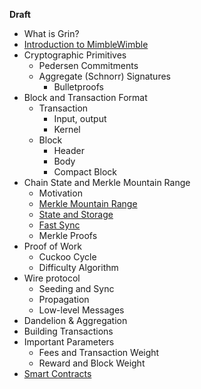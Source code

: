 **Draft**

* What is Grin?
* [Introduction to MimbleWimble](https://github.com/mimblewimble/grin/blob/master/doc/intro.md)
* Cryptographic Primitives
	* Pedersen Commitments
  * Aggregate (Schnorr) Signatures
	* Bulletproofs
* Block and Transaction Format
	* Transaction
		* Input, output
		* Kernel
	* Block
		* Header
		* Body
		* Compact Block
* Chain State and Merkle Mountain Range
	* Motivation
	* [Merkle Mountain Range](https://github.com/mimblewimble/grin/blob/master/doc/mmr.md)
	* [State and Storage](https://github.com/mimblewimble/grin/blob/master/doc/state.md)
	* [Fast Sync](https://github.com/mimblewimble/grin/blob/master/doc/fast-sync.md)
	* Merkle Proofs
* Proof of Work
	* Cuckoo Cycle
	* Difficulty Algorithm
* Wire protocol
	* Seeding and Sync
	* Propagation
	* Low-level Messages
* Dandelion & Aggregation
* Building Transactions
* Important Parameters
	* Fees and Transaction Weight
	* Reward and Block Weight
* [Smart Contracts](https://github.com/mimblewimble/grin/blob/master/doc/contracts.md)
